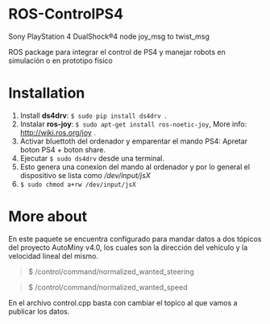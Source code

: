 # ROS-ControlPS4
Sony PlayStation 4 DualShock®4 node joy_msg to twist_msg

ROS package para integrar el control de PS4 y manejar robots en simulación o en prototipo físico

# Installation

1. Install **ds4drv**: `$ sudo pip install ds4drv `.
2. Instalar **ros-joy**: `$ sudo apt-get install ros-noetic-joy`, More info: http://wiki.ros.org/joy .
3. Activar bluettoth del ordenador y emparentar el mando PS4: Apretar boton PS4 + boton share.
4. Ejecutar `$ sudo ds4drv` desde una terminal.
5. Esto genera una conexion del mando al ordenador y por lo general el dispositivo se lista como */dev/input/jsX*
6. `$ sudo chmod a+rw /dev/input/jsX`


# More about

En este paquete se encuentra configurado para mandar datos a dos tópicos del proyecto AutoMiny v4.0, los cuales son la dirección del vehículo y la velocidad lineal del mismo.

> $ /control/command/normalized_wanted_steering

> $ /control/command/normalized_wanted_speed

En el archivo control.cpp basta con cambiar el topico al que vamos a publicar los datos.
